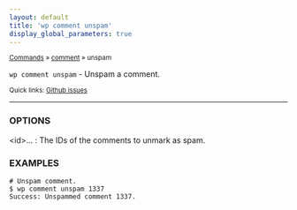 ```yaml
---
layout: default
title: 'wp comment unspam'
display_global_parameters: true
---
```


<small>[Commands](/commands/) &raquo; [comment](/commands/comment/) &raquo; unspam</small>

`wp comment unspam` - Unspam a comment.

<small>Quick links: <a href="https://github.com/wp-cli/wp-cli/issues?q=is%3Aopen+label%3Acommand%3Acomment-unspam+sort%3Aupdated-desc">Github issues</a></small>

<hr />

### OPTIONS

&lt;id&gt;...
: The IDs of the comments to unmark as spam.

### EXAMPLES

    # Unspam comment.
    $ wp comment unspam 1337
    Success: Unspammed comment 1337.



